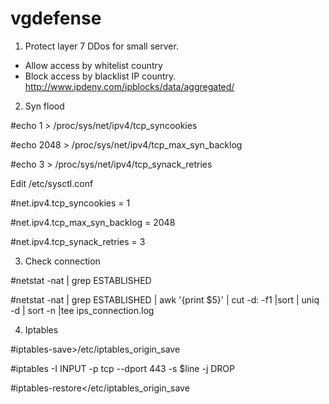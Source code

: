 # vgdefense
1. Protect layer 7 DDos for small server.
- Allow access by whitelist country
- Block access by blacklist IP country.
http://www.ipdeny.com/ipblocks/data/aggregated/

2. Syn flood

#echo 1 > /proc/sys/net/ipv4/tcp_syncookies

#echo 2048 > /proc/sys/net/ipv4/tcp_max_syn_backlog

#echo 3 > /proc/sys/net/ipv4/tcp_synack_retries

Edit /etc/sysctl.conf

#net.ipv4.tcp_syncookies = 1

#net.ipv4.tcp_max_syn_backlog = 2048

#net.ipv4.tcp_synack_retries = 3

3. Check connection

#netstat -nat | grep ESTABLISHED

#netstat -nat | grep ESTABLISHED | awk '{print $5}' | cut -d: -f1 |sort | uniq -d | sort -n |tee ips_connection.log

4. Iptables

#iptables-save>/etc/iptables_origin_save

#iptables -I INPUT -p tcp --dport 443 -s $line -j DROP

#iptables-restore</etc/iptables_origin_save

